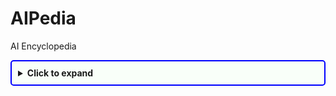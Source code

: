 # AIPedia
AI Encyclopedia


<div style="border: 2px solid #0000ff; padding: 10px; border-radius: 5px; background-color: #f9fff9; max-width: 100%; overflow-wrap: break-word;">
  <details>
    <summary><strong>Click to expand</strong></summary>
    <p>This is hidden by default and shown when expanded.</p>
  </details>
</div>
